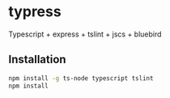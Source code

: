 # typress
Typescript + express + tslint + jscs + bluebird

## Installation

```bash
npm install -g ts-node typescript tslint
npm install
```
